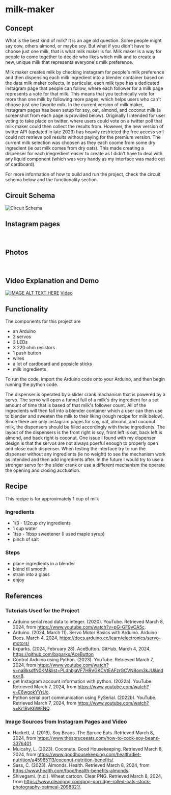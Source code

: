 # milk-maker

## Concept
What is the best kind of milk? It is an age old question. Some people might say cow, others almond, or maybe soy. But what if you didn't have to choose just one milk, that is what milk maker is for. Milk maker is a way for people to come together to decide who likes which milk and to create a new, unique milk that represents everyone's milk preference. 

Milk maker creates milk by checking instagram for people's milk preference and then dispensing each milk ingredient into a blender container based on the data milk maker collects. In particular, each milk type has a dedicated instagram page that people can follow, where each follower for a milk page represents a vote for that milk. This means that you technically vote for more than one milk by following more pages, which helps users who can't choose just one favorite milk. In the current version of milk maker, instagram pages has been setup for soy, oat, almond, and coconut milk (a screenshot from each page is provided below). Originally I intended for user voting to take place on twitter, where users could vote on a twitter poll that milk maker could then collect the results from. However, the new version of twitter API (updated in late 2023) has heavily restricted the free access so I could not retrieve poll results without paying for the premium version. The current milk selection was choosen as they each coome from some dry ingredient (ie oat milk comes from dry oats). This made creating a dispenser for each inegredient easier to create as I didn't have to deal with any liquid component (which was very handy as my interface was made out of cardboard).

For more information of how to build and run the project, check the circuit schema below and the functionality section.

## Circuit Schema
<img src="./iamges/circuit schema.png" alt="Circuit Schema" />

## Instagram pages
<img src="./iamges/IMG_3721.PNG" alt="" />
<img src="./iamges/IMG_3722.PNG" alt="" />
<img src="./iamges/IMG_3723.PNG" alt="" />
<img src="./iamges/IMG_3724.PNG" alt="" />

## Photos
<img src="./iamges/IMG_3694.jpg" alt="" />
<img src="./iamges/IMG_3729.jpg" alt="" />
<img src="./iamges/IMG_3727.PNG" alt="" />

## Video Explanation and Demo
[![IMAGE ALT TEXT HERE](./iamges/IMG_3727.PNG)](https://youtu.be/yMld8e0tEiU)
[Video](https://youtu.be/yMld8e0tEiU)

## Functionality
The components for this project are
- an Arduino
- 2 servos
- 3 LEDs
- 3 220 ohm resistors
- 1 push button
- wires
- a lot of cardboard and popsicle sticks
- milk ingredients

To run the code, import the Arduino code onto your Arduino, and then begin running the python code.

The dispenser is operated by a slider crank machanism that is powered by a servo. The servo will open a funnel full of a milk's dry ingredient for a set amount of time that is based of that milk's follower count. All of the ingredients will then fall into a blender container which a user can then use to blender and sweeten the milk to their liking (rough recipe for milk below). Since there are only instagram pages for soy, oat, almond, and coconut milk, the dispensers should be filled accordingly with these ingredients. The layout of the dispensers is the front right is soy, front left is oat, back left is almond, and back right is coconut. One issue I found with my dispenser design is that the servos are not always poerful enough to properly open and close each dispenser. When testing the interface try to run the dispenser without any ingredients (ie no weight) to see the mechanism work as intended and then add ingredients after. In the future I would try to use a stronger servo for the slider crank or use a different mechanism the operate the opening and closing acctuation. 

## Recipe
This recipe is for approximately 1 cup of milk
### Ingredients
- 1/3 - 1/2cup dry ingredients
- 1 cup water
- 1tsp - 1tbsp sweetener (I used maple syrup)
- pinch of salt
### Steps
- place ingredients in a blender
- blend til smooth
- strain into a glass
- enjoy

## References
### Tutorials Used for the Project
- Arduino serial read data to integer. (2020). YouTube. Retrieved March 8, 2024, from https://www.youtube.com/watch?v=pG-GF9yCA5c.
- Arduino. (2024, March 11). Servo Motor Basics with Arduino. Arduino Docs. March 4, 2024, https://docs.arduino.cc/learn/electronics/servo-motors/
- bxparks. (2024, February 28). AceButton. GitHub. March 4, 2024, https://github.com/bxparks/AceButton
- Control Arduino using Python. (2023). YouTube. Retrieved March 7, 2024, from https://www.youtube.com/watch?v=na8ksdfN0KM&list=PLdhbjaVF7HRVGKCVtEAFzrGCVN8om3kJU&index=8.
- get Instagram account information with python. (2022a). YouTube. Retrieved March 7, 2024, from https://www.youtube.com/watch?v=E6wgokYYrUo.
- Python serial port communication using PySerial. (2022b). YouTube. Retrieved March 7, 2024, from https://www.youtube.com/watch?v=Kr1RyK6WENQ. 

### Image Sources from Instagram Pages and Video
- Hackett, J. (2019). Soy Beans. The Spruce Eats. Retrieved March 8, 2024, from https://www.thespruceeats.com/how-to-cook-soy-beans-3376401.
- Mulcahy, L. (2023). Coconuts. Good Housekeeping. Retrieved March 8, 2024, from https://www.goodhousekeeping.com/health/diet-nutrition/a45965113/coconut-nutrition-benefits/.
- Sass, C. (2023). Almonds. Health. Retrieved March 8, 2024, from https://www.health.com/food/health-benefits-almonds.
- Shivegami. (n.d.). Wheat cartoon. Clear PNG. Retrieved March 8, 2024, from https://www.cleanpng.com/png-porridge-rolled-oats-stock-photography-oatmeal-2098321/. 
